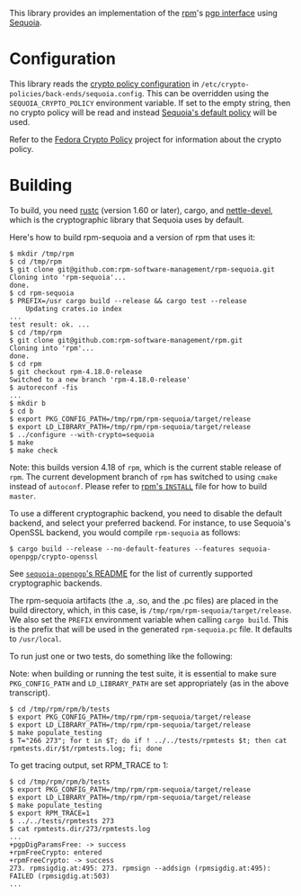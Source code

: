 This library provides an implementation of the [rpm]'s [pgp
interface] using [Sequoia].

  [rpm]: https://github.com/rpm-software-management/rpm
  [pgp interface]: https://github.com/rpm-software-management/rpm/blob/master/include/rpm/rpmpgp.h
  [Sequoia]: https://sequoia-pgp.org

# Configuration

This library reads the [crypto policy configuration] in
`/etc/crypto-policies/back-ends/sequoia.config`.  This can be
overridden using the `SEQUOIA_CRYPTO_POLICY` environment variable.  If
set to the empty string, then no crypto policy will be read and
instead [Sequoia's default policy] will be used.

Refer to the [Fedora Crypto Policy] project for information about the
crypto policy.

  [crypto policy configuration]: https://docs.rs/sequoia-policy-config/latest/sequoia_policy_config/
  [Sequoia's default policy]: https://docs.sequoia-pgp.org/sequoia_openpgp/policy/struct.StandardPolicy.html
  [Fedora Crypto Policy]: https://gitlab.com/redhat-crypto/fedora-crypto-policies/


# Building

To build, you need [rustc] (version 1.60 or later), cargo, and
[nettle-devel], which is the cryptographic library that Sequoia uses
by default.

  [rustc]: https://packages.fedoraproject.org/pkgs/rust/rust/
  [nettle-devel]: https://packages.fedoraproject.org/pkgs/nettle/nettle-devel

Here's how to build rpm-sequoia and a version of rpm that uses it:

```
$ mkdir /tmp/rpm
$ cd /tmp/rpm
$ git clone git@github.com:rpm-software-management/rpm-sequoia.git
Cloning into 'rpm-sequoia'...
done.
$ cd rpm-sequoia
$ PREFIX=/usr cargo build --release && cargo test --release
    Updating crates.io index
...
test result: ok. ...
$ cd /tmp/rpm
$ git clone git@github.com:rpm-software-management/rpm.git
Cloning into 'rpm'...
done.
$ cd rpm
$ git checkout rpm-4.18.0-release
Switched to a new branch 'rpm-4.18.0-release'
$ autoreconf -fis
...
$ mkdir b
$ cd b
$ export PKG_CONFIG_PATH=/tmp/rpm/rpm-sequoia/target/release
$ export LD_LIBRARY_PATH=/tmp/rpm/rpm-sequoia/target/release
$ ../configure --with-crypto=sequoia
$ make
$ make check
```

Note: this builds version 4.18 of `rpm`, which is the current stable
release of `rpm`.  The current development branch of `rpm` has
switched to using `cmake` instead of `autoconf`.  Please refer to
[rpm's `INSTALL`] file for how to build `master`.

  [rpm's `INSTALL`]: https://github.com/rpm-software-management/rpm/blob/master/INSTALL

To use a different cryptographic backend, you need to disable the
default backend, and select your preferred backend.  For instance, to
use Sequoia's OpenSSL backend, you would compile `rpm-sequoia` as
follows:

```
$ cargo build --release --no-default-features --features sequoia-openpgp/crypto-openssl
```

See [`sequoia-openpgp`'s README] for the list of currently supported
cryptographic backends.

  [`sequoia-openpgp`'s README]: https://gitlab.com/sequoia-pgp/sequoia#features

The rpm-sequoia artifacts (the .a, .so, and the .pc files) are placed
in the build directory, which, in this case, is
`/tmp/rpm/rpm-sequoia/target/release`.  We also set the `PREFIX`
environment variable when calling `cargo build`.  This is the prefix
that will be used in the generated `rpm-sequoia.pc` file.  It defaults
to `/usr/local`.


To run just one or two tests, do something like the following:

Note: when building or running the test suite, it is essential to make
sure `PKG_CONFIG_PATH` and `LD_LIBRARY_PATH` are set appropriately (as
in the above transcript).

```
$ cd /tmp/rpm/rpm/b/tests
$ export PKG_CONFIG_PATH=/tmp/rpm/rpm-sequoia/target/release
$ export LD_LIBRARY_PATH=/tmp/rpm/rpm-sequoia/target/release
$ make populate_testing
$ T="266 273"; for t in $T; do if ! ../../tests/rpmtests $t; then cat rpmtests.dir/$t/rpmtests.log; fi; done
```

To get tracing output, set RPM_TRACE to 1:

```
$ cd /tmp/rpm/rpm/b/tests
$ export PKG_CONFIG_PATH=/tmp/rpm/rpm-sequoia/target/release
$ export LD_LIBRARY_PATH=/tmp/rpm/rpm-sequoia/target/release
$ make populate_testing
$ export RPM_TRACE=1
$ ../../tests/rpmtests 273
$ cat rpmtests.dir/273/rpmtests.log
...
+pgpDigParamsFree: -> success
+rpmFreeCrypto: entered
+rpmFreeCrypto: -> success
273. rpmsigdig.at:495: 273. rpmsign --addsign (rpmsigdig.at:495): FAILED (rpmsigdig.at:503)
...
```

